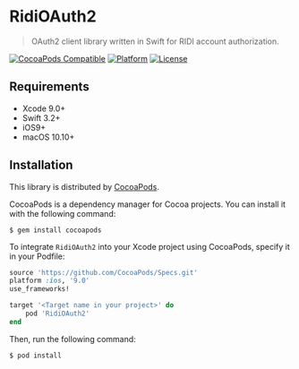 # RidiOAuth2

> OAuth2 client library written in Swift for RIDI account authorization.

[![CocoaPods Compatible](https://img.shields.io/cocoapods/v/RidiOAuth2.svg?style=flat)](https://cocoadocs.org/docsets/RidiOAuth2)
[![Platform](https://img.shields.io/cocoapods/p/RidiOAuth2.svg?style=flat)](https://cocoadocs.org/docsets/RidiOAuth2)
[![License](https://img.shields.io/cocoapods/l/RidiOAuth2.svg?style=flat)](https://cocoadocs.org/docsets/RidiOAuth2)

## Requirements

- Xcode 9.0+
- Swift 3.2+
- iOS9+
- macOS 10.10+

## Installation

This library is distributed by [CocoaPods](https://cocoapods.org).

 CocoaPods is a dependency manager for Cocoa projects. You can install it with the following command:

```
$ gem install cocoapods
```

To integrate `RidiOAuth2` into your Xcode project using CocoaPods, specify it in your Podfile:

```ruby
source 'https://github.com/CocoaPods/Specs.git'
platform :ios, '9.0'
use_frameworks!

target '<Target name in your project>' do
    pod 'RidiOAuth2'
end
```

Then, run the following command:

```
$ pod install
```


